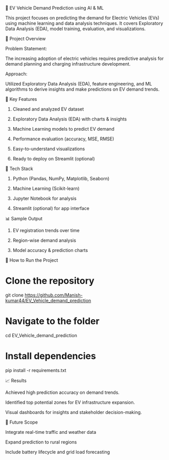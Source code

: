 🔌 EV Vehicle Demand Prediction using AI & ML

This project focuses on predicting the demand for Electric Vehicles (EVs) using machine learning and data analysis techniques. It covers Exploratory Data Analysis (EDA), model training, evaluation, and visualizations.


🧠 Project Overview

Problem Statement:

The increasing adoption of electric vehicles requires predictive analysis for demand planning and charging infrastructure development.

Approach:

Utilized Exploratory Data Analysis (EDA), feature engineering, and ML algorithms to derive insights and make predictions on EV demand trends.


🚀 Key Features

1. Cleaned and analyzed EV dataset

2. Exploratory Data Analysis (EDA) with charts & insights

3. Machine Learning models to predict EV demand

4. Performance evaluation (accuracy, MSE, RMSE)

5. Easy-to-understand visualizations

6. Ready to deploy on Streamlit (optional)


🧠 Tech Stack

1. Python (Pandas, NumPy, Matplotlib, Seaborn)

2. Machine Learning (Scikit-learn)

3. Jupyter Notebook for analysis

4. Streamlit (optional) for app interface


📊 Sample Output

1. EV registration trends over time

2. Region-wise demand analysis

3. Model accuracy & prediction charts


🚀 How to Run the Project

# Clone the repository
git clone https://github.com/Manish-kumar44/EV_Vehicle_demand_prediction

# Navigate to the folder
cd EV_Vehicle_demand_prediction

# Install dependencies
pip install -r requirements.txt


📈 Results

Achieved high prediction accuracy on demand trends.

Identified top potential zones for EV infrastructure expansion.

Visual dashboards for insights and stakeholder decision-making.


📌 Future Scope

Integrate real-time traffic and weather data

Expand prediction to rural regions

Include battery lifecycle and grid load forecasting





